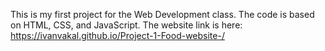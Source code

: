 This is my first project for the Web Development class.
The code is based on HTML, CSS, and JavaScript.
The website link is here: https://ivanvakal.github.io/Project-1-Food-website-/
